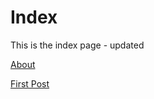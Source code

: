 # Index
This is the index page - updated

[About](about.html)

[First Post](/posts/first_post.html)


